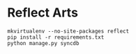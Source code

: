 Reflect Arts
============

    mkvirtualenv --no-site-packages reflect
    pip install -r requirements.txt
    python manage.py syncdb
